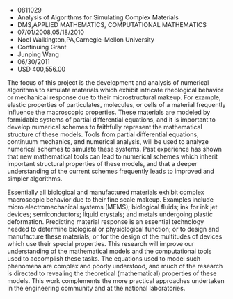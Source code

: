 
* 0811029
* Analysis of Algorithms for Simulating Complex Materials
* DMS,APPLIED MATHEMATICS, COMPUTATIONAL MATHEMATICS
* 07/01/2008,05/18/2010
* Noel Walkington,PA,Carnegie-Mellon University
* Continuing Grant
* Junping Wang
* 06/30/2011
* USD 400,556.00

The focus of this project is the development and analysis of numerical
algorithms to simulate materials which exhibit intricate rheological behavior or
mechanical response due to their microstructural makeup. For example, elastic
properties of particulates, molecules, or cells of a material frequently
influence the macroscopic properties. These materials are modeled by formidable
systems of partial differential equations, and it is important to develop
numerical schemes to faithfully represent the mathematical structure of these
models. Tools from partial differential equations, continuum mechanics, and
numerical analysis, will be used to analyze numerical schemes to simulate these
systems. Past experience has shown that new mathematical tools can lead to
numerical schemes which inherit important structural properties of these models,
and that a deeper understanding of the current schemes frequently leads to
improved and simpler algorithms.

Essentially all biological and manufactured materials exhibit complex
macroscopic behavior due to their fine scale makeup. Examples include micro
electromechanical systems (MEMS); biological fluids; ink for ink jet devices;
semiconductors; liquid crystals; and metals undergoing plastic deformation.
Predicting material response is an essential technology needed to determine
biological or physiological function; or to design and manufacture these
materials; or for the design of the multitudes of devices which use their
special properties. This research will improve our understanding of the
mathematical models and the computational tools used to accomplish these tasks.
The equations used to model such phenomena are complex and poorly understood,
and much of the research is directed to revealing the theoretical (mathematical)
properties of these models. This work complements the more practical approaches
undertaken in the engineering community and at the national laboratories.
